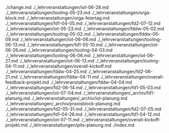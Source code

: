 ./change.md
./_lehrveranstaltungen/iot-06-28.md
./_lehrveranstaltungen/tooling-05-23.md
./_lehrveranstaltungen/orga-block.md
./_lehrveranstaltungen/orga-feiertag.md
./_lehrveranstaltungen/fd1-04-05.md
./_lehrveranstaltungen/fd2-07-12.md
./_lehrveranstaltungen/iot-05-23.md
./_lehrveranstaltungen/fddw-05-02.md
./_lehrveranstaltungen/tooling-05-02.md
./_lehrveranstaltungen/fddw-05-09.md
./_lehrveranstaltungen/iot-06-06.md
./_lehrveranstaltungen/tooling-06-13.md
./_lehrveranstaltungen/fd1-05-10.md
./_lehrveranstaltungen/iot-06-26.md
./_lehrveranstaltungen/tooling-04-03.md
./_lehrveranstaltungen/tooling-06-06.md
./_lehrveranstaltungen/iot-06-27.md
./_lehrveranstaltungen/iot-06-13.md
./_lehrveranstaltungen/tooling-04-11.md
./_lehrveranstaltungen/overall-kickoff.md
./_lehrveranstaltungen/fddw-04-25.md
./_lehrveranstaltungen/fd2-06-21.md
./_lehrveranstaltungen/fddw-04-11.md
./_lehrveranstaltungen/overall-feedback-projekt.md
./_lehrveranstaltungen/fddw-04-04.md
./_lehrveranstaltungen/fd2-06-14.md
./_lehrveranstaltungen/fd1-05-03.md
./_lehrveranstaltungen/iot-07-04.md
./_lehrveranstaltungen/_archiv/fd1-planung.md
./_lehrveranstaltungen/_archiv/iot-planung.md
./_lehrveranstaltungen/_archiv/praxisblock-planung.md
./_lehrveranstaltungen/fd2-05-31.md
./_lehrveranstaltungen/fd2-07-05.md
./_lehrveranstaltungen/fd1-04-26.md
./_lehrveranstaltungen/fd1-04-12.md
./_lehrveranstaltungen/iot-07-11.md
./_lehrveranstaltungen/overall-kickoff-projekt.md
./_lehrveranstaltungen/pits-planung.md
./index.md
